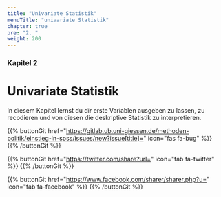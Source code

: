 ```yaml
---
title: "Univariate Statistik"
menuTitle: "univariate Statistik"
chapter: true
pre: "2. "
weight: 200
---
```


### Kapitel 2 

# Univariate Statistik 
In diesem Kapitel lernst du dir erste Variablen ausgeben zu lassen, zu recodieren und von diesen die deskriptive Statistik zu interpretieren. 

{{% buttonGit href="https://gitlab.ub.uni-giessen.de/methoden-politik/einstieg-in-spss/issues/new?issue[title]=" icon="fas fa-bug" %}} {{% /buttonGit %}} 

{{% buttonGit href="https://twitter.com/share?url=" icon="fab fa-twitter" %}} {{% /buttonGit %}}

{{% buttonGit href="https://www.facebook.com/sharer/sharer.php?u=" icon="fab fa-facebook" %}} {{% /buttonGit %}}